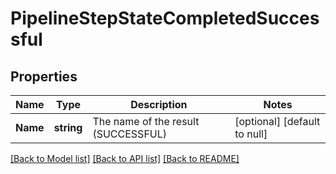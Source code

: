 # PipelineStepStateCompletedSuccessful

## Properties
Name | Type | Description | Notes
------------ | ------------- | ------------- | -------------
**Name** | **string** | The name of the result (SUCCESSFUL) | [optional] [default to null]

[[Back to Model list]](../README.md#documentation-for-models) [[Back to API list]](../README.md#documentation-for-api-endpoints) [[Back to README]](../README.md)

